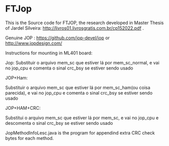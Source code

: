 # FTJop


This is the Source code for FTJOP, the research developed in Master Thesis of Jardel Silveira: http://livros01.livrosgratis.com.br/cp152022.pdf .

Genuine JOP : https://github.com/jop-devel/jop or http://www.jopdesign.com/



Instructions for mounting in ML401 board:

Jop:
Substituir o arquivo mem_sc que estiver lá por mem_sc_normal, e vai no jop_cpu e comenta o sinal crc_bsy se estiver sendo usado

JOP+Ham:

Substituir o arquivo mem_sc que estiver lá por mem_sc_ham(ou coisa parecida), e vai no jop_cpu e comenta o sinal crc_bsy se estiver sendo usado

JOP+HAM+CRC:

Substitui o arquivo mem_sc que estiver lá por mem_sc, e vai no jop_cpu e descomenta o sinal crc_bsy se estiver sendo usado

JopMethodInfoLesc.java is the program for appendind extra CRC check bytes for each method.




